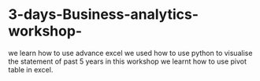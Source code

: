 # 3-days-Business-analytics-workshop-
we learn how to use advance excel
we used how to use python to visualise the statement of past 5 years
in this workshop we learnt how to use pivot table in excel.
